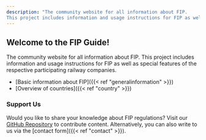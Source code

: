 ```yaml
---
description: "The community website for all information about FIP.
This project includes information and usage instructions for FIP as well as special features of the respective participating railway companies."
---
```


## Welcome to the FIP Guide!

The community website for all information about FIP.
This project includes information and usage instructions for FIP as well as special features of the respective participating railway companies.

* [Basic information about FIP]({{< ref "generalinformation" >}})
* [Overview of countries]({{< ref "country" >}})

### Support Us
Would you like to share your knowledge about FIP regulations? Visit our [GitHub Repository](https://github.com/fipguide/fipguide.github.io) to contribute content.
Alternatively, you can also write to us via the [contact form]({{< ref "contact" >}}).
